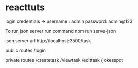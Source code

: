 # reacttuts

login credentials ->
username : admin
password: admin@123

To run json server run command
npm run serve-json

json server url
http://localhost:3500/task


public routes
/login

private routes
/createtask
/viewtask
/edittask
/jokesspot
